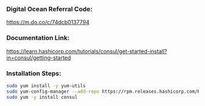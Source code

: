 ### Digital Ocean Referral Code:

https://m.do.co/c/74dcb0137794

### Documentation Link:

https://learn.hashicorp.com/tutorials/consul/get-started-install?in=consul/getting-started

### Installation Steps:
```sh
sudo yum install -y yum-utils
sudo yum-config-manager --add-repo https://rpm.releases.hashicorp.com/RHEL/hashicorp.repo
sudo yum -y install consul
```
